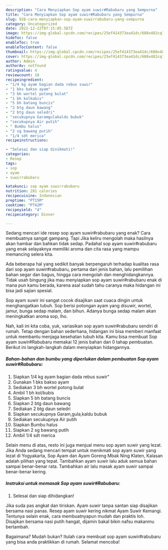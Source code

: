 ```yaml
---
description: "Cara Menyiapkan Sop ayam suwir#Rabubaru yang Sempurna"
title: "Cara Menyiapkan Sop ayam suwir#Rabubaru yang Sempurna"
slug: 928-cara-menyiapkan-sop-ayam-suwirrabubaru-yang-sempurna
category: Uncategorized
date: 2022-12-22T07:15:05.587Z
image: https://img-global.cpcdn.com/recipes/25ef414373ea41dc/680x482cq70/sop-ayam-suwirrabubaru-foto-resep-utama.jpg
hideToc: false
enableToc: true
enableTocContent: false
thumbnail: https://img-global.cpcdn.com/recipes/25ef414373ea41dc/680x482cq70/sop-ayam-suwirrabubaru-foto-resep-utama.jpg
cover: https://img-global.cpcdn.com/recipes/25ef414373ea41dc/680x482cq70/sop-ayam-suwirrabubaru-foto-resep-utama.jpg
author: Admin
authorAv: notfound
ratingvalue: 4
reviewcount: 18
recipeingredient:
- "1/4 kg ayam bagian dada rebus suwir"
- "1 bks bakso ayam"
- "3 bh wortel potong bulat"
- "1 bh kolkubis"
- "5 bh batang buncis"
- "2 btg daun bawang"
- "2 btg daun seledri"
- "secukupnya Garamgulakaldu bubuk"
- "secukupnya Air putih"
- " Bumbu halus"
- "2 sg bawang putih"
- "1/4 sdt merica"
recipeinstructions:

- "Selesai dan siap dinikmati!"
categories:
- Resep
tags:
- sop
- ayam
- suwirrabubaru

katakunci: sop ayam suwirrabubaru 
nutrition: 281 calories
recipecuisine: Indonesian
preptime: "PT15M"
cooktime: "PT42M"
recipeyield: "4"
recipecategory: Dinner

---
```



Sedang mencari ide resep sop ayam suwir#rabubaru yang enak? Cara membuatnya sangat gampang. Tapi Jika keliru mengolah maka hasilnya akan hambar dan bahkan tidak sedap. Padahal sop ayam suwir#rabubaru yang enak selayaknya memiliki aroma dan cita rasa yang mampu memancing selera kita.


Ada beberapa hal yang sedikit banyak berpengaruh terhadap kualitas rasa dari sop ayam suwir#rabubaru, pertama dari jenis bahan, lalu pemilihan bahan segar dan bagus, hingga cara mengolah dan menghidangkannya. Tidak usah bingung jika mau menyiapkan sop ayam suwir#rabubaru enak di mana pun kamu berada, karena asal sudah tahu caranya maka hidangan ini bisa jadi sajian spesial.

Sop ayam suwir ini sangat cocok disajikan saat cuaca dingin untuk menghangatkan tubuh. Sop berisi potongan ayam yang disuwir, wortel, jamur, bunga sedap malam, dan bihun. Adanya bunga sedap malam akan meningkatkan aroma sop, lho.


Nah, kali ini kita coba, yuk, variasikan sop ayam suwir#rabubaru sendiri di rumah. Tetap dengan bahan sederhana, hidangan ini bisa memberi manfaat untuk membantu menjaga kesehatan tubuh kita. Kamu bisa membuat Sop ayam suwir#Rabubaru memakai 12 jenis bahan dan 0 tahap pembuatan. Berikut ini langkah-langkah dalam menyiapkan hidangannya.

<!--inarticleads1-->

##### Bahan-bahan dan bumbu yang diperlukan dalam pembuatan Sop ayam suwir#Rabubaru:

1. Siapkan 1/4 kg ayam bagian dada rebus suwir&#34;
1. Gunakan 1 bks bakso ayam
1. Sediakan 3 bh wortel potong bulat
1. Ambil 1 bh kol/kubis
1. Siapkan 5 bh batang buncis
1. Siapkan 2 btg daun bawang
1. Sediakan 2 btg daun seledri
1. Siapkan secukupnya Garam,gula,kaldu bubuk
1. Sediakan secukupnya Air putih
1. Siapkan  Bumbu halus
1. Siapkan 2 sg bawang putih
1. Ambil 1/4 sdt merica


Selain menu di atas, resto ini juga menjual menu sop ayam suwir yang lezat. Jika Anda sedang mencari tempat untuk menikmati sop ayam suwir yang lezat di Yogyakarta, Sop Ayam dan Ayam Goreng Mbak Ning Klaten, Kalasan adalah pilihan yang tepat. Tambahkan ayam suwir lalu aduk semua bahan sampai benar-benar rata. Tambahkan air lalu masak ayam suwir sampai benar-benar kering. 

<!--inarticleads2-->

##### Instruksi untuk memasak Sop ayam suwir#Rabubaru:


1. Selesai dan siap dihidangkan!

Jika suda pas angkat dan tiriskan. Ayam suwir tanpa santan siap disajikan bersama nasi panas. Resep ayam suwir kering nikmat Ayam Suwir Kemangi. Tentunya selain enak, cara membuatnyapun mudah dan praktis loh. Disajikan bersama nasi putih hangat, dijamin bakal bikin nafsu makanmu bertambah. 

Bagaimana? Mudah bukan? Itulah cara membuat sop ayam suwir#rabubaru yang bisa anda praktikkan di rumah. Selamat mencoba!
